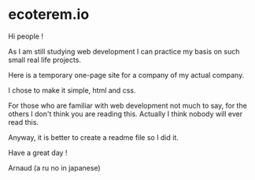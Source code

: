 # ecoterem.io

Hi people !

As I am still studying web development I can practice my basis on such small real life projects.

Here is a temporary one-page site for a company of my actual company.

I chose to make it simple, html and css.

For those who are familiar with web development not much to say, for the others I don't think you are reading this. Actually I think nobody will ever read this.

Anyway, it is better to create a readme file so I did it.

Have a great day !

Arnaud (a ru no in japanese)
